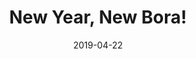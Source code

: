 ---
title: "New Year, New Bora!"
show_title_on_cover: false
date: "2019-04-22"
version: 2
volume: 2
issue: 1
category: "Wordpress Posts"
synopsis: "Zeanne helps out in a beach clean-up while her twin brother Zene scuba-dived to help replant corals."
url: ""
modes: [
    {mode_name: "Original", call_at: [0, 1, 2, 3, 4, 7, 10, 13, 14]},
    {mode_name: "Zene Only", call_at: [0, 1, 2, 3, 5, 8, 11, 13, 15]},
    {mode_name: "Zeanne Only", call_at: [0, 1, 2, 3, 6, 9, 12, 13, 16]}
]
---